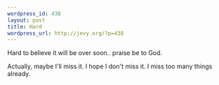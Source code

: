 ```yaml
--- 
wordpress_id: 438
layout: post
title: Hard
wordpress_url: http://jevy.org/?p=438
---
```

Hard to believe it will be over soon.. praise be to God.

Actually, maybe I'll miss it.  I hope I don't miss it.  I miss too many things already.
